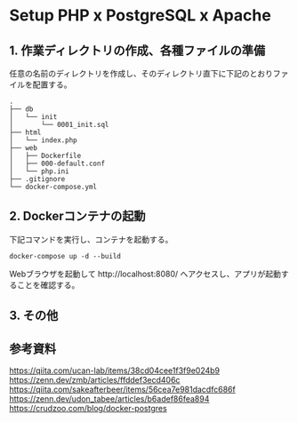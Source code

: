 # Setup PHP x PostgreSQL x Apache

## 1. 作業ディレクトリの作成、各種ファイルの準備

任意の名前のディレクトリを作成し、そのディレクトリ直下に下記のとおりファイルを配置する。
```
.
├── db
│   └── init
│       └── 0001_init.sql
├── html
│   └── index.php
├── web
│   ├── Dockerfile
│   ├── 000-default.conf
│   └── php.ini
├── .gitignore
└── docker-compose.yml
```

## 2. Dockerコンテナの起動

下記コマンドを実行し、コンテナを起動する。
```
docker-compose up -d --build
```
Webブラウザを起動して http://localhost:8080/ へアクセスし、アプリが起動することを確認する。

## 3. その他

## 参考資料

https://qiita.com/ucan-lab/items/38cd04cee1f3f9e024b9<br>
https://zenn.dev/zmb/articles/ffddef3ecd406c<br>
https://qiita.com/sakeafterbeer/items/56cea7e981dacdfc686f<br>
https://zenn.dev/udon_tabee/articles/b6adef86fea894<br>
https://crudzoo.com/blog/docker-postgres<br>
